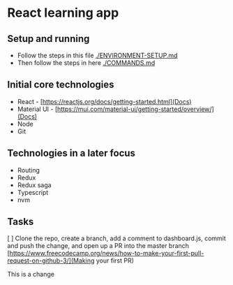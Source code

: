 # React learning app

## Setup and running

- Follow the steps in this file [./ENVIRONMENT-SETUP.md](ENVIRONMENT-SETUP.md)
- Then follow the steps in here [./COMMANDS.md](COMMANDS.md)

## Initial core technologies

- React - [https://reactjs.org/docs/getting-started.html](Docs)
- Material UI - [https://mui.com/material-ui/getting-started/overview/](Docs)
- Node
- Git

## Technologies in a later focus

- Routing
- Redux
- Redux saga
- Typescript
- nvm

## Tasks

[ ] Clone the repo, create a branch, add a comment to dashboard.js, commit and push the change, and open up a PR into the master branch [https://www.freecodecamp.org/news/how-to-make-your-first-pull-request-on-github-3/](Making your first PR)

This is a change
